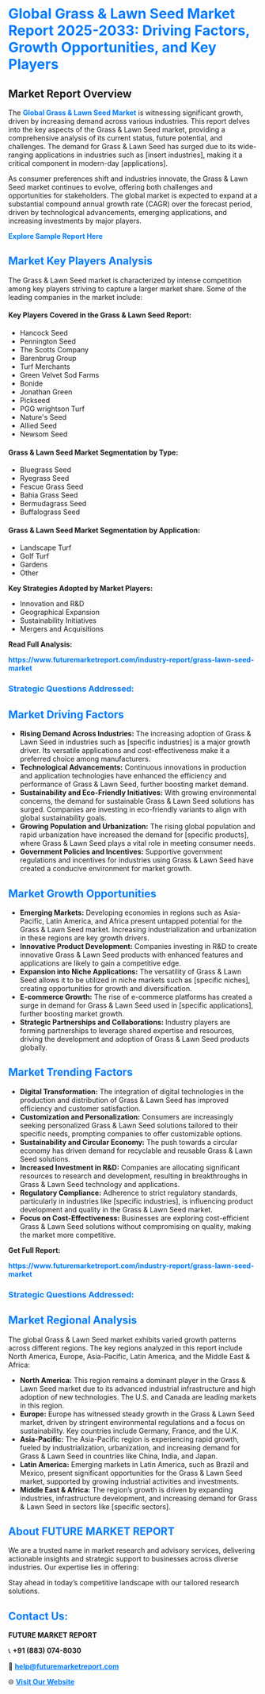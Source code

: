 <h1 style="color: #007BFF;">Global Grass & Lawn Seed Market Report 2025-2033: Driving Factors, Growth Opportunities, and Key Players</h1>

<section id="overview">
<h2>Market Report Overview</h2>
<p>The <a href="https://www.futuremarketreport.com/industry-report/grass-lawn-seed-market" style="color: #007BFF; text-decoration: none;"><strong>Global Grass & Lawn Seed Market</strong></a> is witnessing significant growth, driven by increasing demand across various industries. This report delves into the key aspects of the Grass & Lawn Seed market, providing a comprehensive analysis of its current status, future potential, and challenges. The demand for Grass & Lawn Seed has surged due to its wide-ranging applications in industries such as [insert industries], making it a critical component in modern-day [applications].</p>
<p>As consumer preferences shift and industries innovate, the Grass & Lawn Seed market continues to evolve, offering both challenges and opportunities for stakeholders. The global market is expected to expand at a substantial compound annual growth rate (CAGR) over the forecast period, driven by technological advancements, emerging applications, and increasing investments by major players.</p>
</section>

<section id="overview">
<p><a href="https://www.futuremarketreport.com/request-sample/reportId=88996" style="color: #007BFF; text-decoration: none;"><strong>Explore Sample Report Here</strong></a></p>
</section>

<section id="key-players">
<h2 style="color: #007BFF;">Market Key Players Analysis</h2>
<p>The Grass & Lawn Seed market is characterized by intense competition among key players striving to capture a larger market share. Some of the leading companies in the market include:</p>
<h4>Key Players Covered in the Grass & Lawn Seed Report:</h4>
<ul><li>Hancock Seed</li><li>Pennington Seed</li><li>The Scotts Company</li><li>Barenbrug Group</li><li>Turf Merchants</li><li>Green Velvet Sod Farms</li><li>Bonide</li><li>Jonathan Green</li><li>Pickseed</li><li>PGG wrightson Turf</li><li>Nature&#039;s Seed</li><li>Allied Seed</li><li>Newsom Seed</li></ul>
<h4>Grass & Lawn Seed Market Segmentation by Type:</h4>
<ul><li>Bluegrass Seed</li><li>Ryegrass Seed</li><li>Fescue Grass Seed</li><li>Bahia Grass Seed</li><li>Bermudagrass Seed</li><li>Buffalograss Seed</li></ul>

<h4>Grass & Lawn Seed Market Segmentation by Application:</h4>
<ul><li>Landscape Turf</li><li>Golf Turf</li><li>Gardens</li><li>Other</li></ul>
<p><strong>Key Strategies Adopted by Market Players:</strong></p>
<ul>
<li>Innovation and R&D</li>
<li>Geographical Expansion</li>
<li>Sustainability Initiatives</li>
<li>Mergers and Acquisitions</li>
</ul>
</section>

<section>
<p><strong>Read Full Analysis: </strong></p><a href="https://www.futuremarketreport.com/industry-report/grass-lawn-seed-market" style="color: #007BFF; text-decoration: none;"><strong>https://www.futuremarketreport.com/industry-report/grass-lawn-seed-market</strong></a>
<h3 style="color: #007BFF;">Strategic Questions Addressed:</h3>
</section>

<section id="driving-factors">
<h2 style="color: #007BFF;">Market Driving Factors</h2>
<ul>
<li><strong>Rising Demand Across Industries:</strong> The increasing adoption of Grass & Lawn Seed in industries such as [specific industries] is a major growth driver. Its versatile applications and cost-effectiveness make it a preferred choice among manufacturers.</li>
<li><strong>Technological Advancements:</strong> Continuous innovations in production and application technologies have enhanced the efficiency and performance of Grass & Lawn Seed, further boosting market demand.</li>
<li><strong>Sustainability and Eco-Friendly Initiatives:</strong> With growing environmental concerns, the demand for sustainable Grass & Lawn Seed solutions has surged. Companies are investing in eco-friendly variants to align with global sustainability goals.</li>
<li><strong>Growing Population and Urbanization:</strong> The rising global population and rapid urbanization have increased the demand for [specific products], where Grass & Lawn Seed plays a vital role in meeting consumer needs.</li>
<li><strong>Government Policies and Incentives:</strong> Supportive government regulations and incentives for industries using Grass & Lawn Seed have created a conducive environment for market growth.</li>
</ul>
</section>

<section id="growth-opportunities">
<h2 style="color: #007BFF;">Market Growth Opportunities</h2>
<ul>
<li><strong>Emerging Markets:</strong> Developing economies in regions such as Asia-Pacific, Latin America, and Africa present untapped potential for the Grass & Lawn Seed market. Increasing industrialization and urbanization in these regions are key growth drivers.</li>
<li><strong>Innovative Product Development:</strong> Companies investing in R&D to create innovative Grass & Lawn Seed products with enhanced features and applications are likely to gain a competitive edge.</li>
<li><strong>Expansion into Niche Applications:</strong> The versatility of Grass & Lawn Seed allows it to be utilized in niche markets such as [specific niches], creating opportunities for growth and diversification.</li>
<li><strong>E-commerce Growth:</strong> The rise of e-commerce platforms has created a surge in demand for Grass & Lawn Seed used in [specific applications], further boosting market growth.</li>
<li><strong>Strategic Partnerships and Collaborations:</strong> Industry players are forming partnerships to leverage shared expertise and resources, driving the development and adoption of Grass & Lawn Seed products globally.</li>
</ul>
</section>

<section id="trending-factors">
<h2 style="color: #007BFF;">Market Trending Factors</h2>
<ul>
<li><strong>Digital Transformation:</strong> The integration of digital technologies in the production and distribution of Grass & Lawn Seed has improved efficiency and customer satisfaction.</li>
<li><strong>Customization and Personalization:</strong> Consumers are increasingly seeking personalized Grass & Lawn Seed solutions tailored to their specific needs, prompting companies to offer customizable options.</li>
<li><strong>Sustainability and Circular Economy:</strong> The push towards a circular economy has driven demand for recyclable and reusable Grass & Lawn Seed solutions.</li>
<li><strong>Increased Investment in R&D:</strong> Companies are allocating significant resources to research and development, resulting in breakthroughs in Grass & Lawn Seed technology and applications.</li>
<li><strong>Regulatory Compliance:</strong> Adherence to strict regulatory standards, particularly in industries like [specific industries], is influencing product development and quality in the Grass & Lawn Seed market.</li>
<li><strong>Focus on Cost-Effectiveness:</strong> Businesses are exploring cost-efficient Grass & Lawn Seed solutions without compromising on quality, making the market more competitive.</li>
</ul>
</section>

<section>
<p><strong>Get Full Report: </strong></p><a href="https://www.futuremarketreport.com/industry-report/grass-lawn-seed-market" style="color: #007BFF; text-decoration: none;"><strong>https://www.futuremarketreport.com/industry-report/grass-lawn-seed-market</strong></a>
<h3 style="color: #007BFF;">Strategic Questions Addressed:</h3>
</section>


<section id="regional-analysis">
<h2 style="color: #007BFF;">Market Regional Analysis</h2>
<p>The global Grass & Lawn Seed market exhibits varied growth patterns across different regions. The key regions analyzed in this report include North America, Europe, Asia-Pacific, Latin America, and the Middle East & Africa:</p>
<ul>
<li><strong>North America:</strong> This region remains a dominant player in the Grass & Lawn Seed market due to its advanced industrial infrastructure and high adoption of new technologies. The U.S. and Canada are leading markets in this region.</li>
<li><strong>Europe:</strong> Europe has witnessed steady growth in the Grass & Lawn Seed market, driven by stringent environmental regulations and a focus on sustainability. Key countries include Germany, France, and the U.K.</li>
<li><strong>Asia-Pacific:</strong> The Asia-Pacific region is experiencing rapid growth, fueled by industrialization, urbanization, and increasing demand for Grass & Lawn Seed in countries like China, India, and Japan.</li>
<li><strong>Latin America:</strong> Emerging markets in Latin America, such as Brazil and Mexico, present significant opportunities for the Grass & Lawn Seed market, supported by growing industrial activities and investments.</li>
<li><strong>Middle East & Africa:</strong> The region’s growth is driven by expanding industries, infrastructure development, and increasing demand for Grass & Lawn Seed in sectors like [specific sectors].</li>
</ul>
</section>

<footer>
<h2 style="color: #007BFF;">About FUTURE MARKET REPORT</h2>
<p>We are a trusted name in market research and advisory services, delivering actionable insights and strategic support to businesses across diverse industries. Our expertise lies in offering:</p>

<p>Stay ahead in today’s competitive landscape with our tailored research solutions.</p>

<h2 style="color: #007BFF;">Contact Us:</h2>
<p><strong>FUTURE MARKET REPORT</strong></p>
<p>📞 <strong>+91 (883) 074-8030</strong></p>
<p>📧 <strong><a href="mailto:help@futuremarketreport.com" style="color: #007BFF;">help@futuremarketreport.com</a></strong></p>
<p>🌐 <strong><a href="https://www.futuremarketreport.com/" style="color: #007BFF;">Visit Our Website</a></strong></p>
</footer>